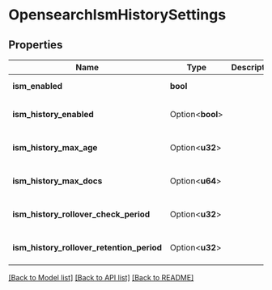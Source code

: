 # OpensearchIsmHistorySettings

## Properties

Name | Type | Description | Notes
------------ | ------------- | ------------- | -------------
**ism_enabled** | **bool** |  | [default to true]
**ism_history_enabled** | Option<**bool**> |  | [optional][default to true]
**ism_history_max_age** | Option<**u32**> |  | [optional][default to 24]
**ism_history_max_docs** | Option<**u64**> |  | [optional][default to 2500000]
**ism_history_rollover_check_period** | Option<**u32**> |  | [optional][default to 8]
**ism_history_rollover_retention_period** | Option<**u32**> |  | [optional][default to 30]

[[Back to Model list]](../README.md#documentation-for-models) [[Back to API list]](../README.md#documentation-for-api-endpoints) [[Back to README]](../README.md)



